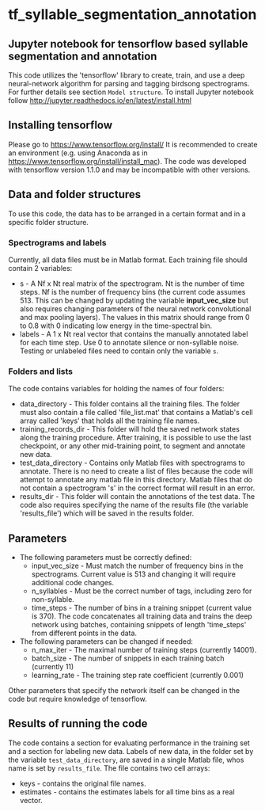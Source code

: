 # tf_syllable_segmentation_annotation
## Jupyter notebook for tensorflow based syllable segmentation and annotation
This code utilizes the 'tensorflow' library to create, train, and use a deep neural-network algorithm for parsing and tagging birdsong spectrograms. For further details see section `Model structure`.
To install Jupyter notebook follow http://jupyter.readthedocs.io/en/latest/install.html
## Installing tensorflow
Please go to https://www.tensorflow.org/install/
It is recommended to create an environment (e.g. using Anaconda as in https://www.tensorflow.org/install/install_mac). The code was developed with tensorflow version 1.1.0 and may be incompatible with other versions. 
## Data and folder structures
To use this code, the data has to be arranged in a certain format and in a specific folder structure.
### Spectrograms and labels
Currently, all data files must be in Matlab format. Each training file should contain 2 variables:
* s - A Nf x Nt real matrix of the spectrogram. Nt is the number of time steps. Nf is the number of frequency bins (the current code assumes 513. This can be changed by updating the variable __input_vec_size__ but also requires changing parameters of the neural network convolutional and max pooling layers). 
The values in this matrix should range from 0 to 0.8 with 0 indicating low energy in the time-spectral bin.
* labels - A 1 x Nt real vector that contains the manually annotated label for each time step. Use 0 to annotate silence or non-syllable noise.
Testing or unlabeled files need to contain only the variable `s`.
### Folders and lists
The code contains variables for holding the names of four folders:
* data_directory - This folder contains all the training files. The folder must also contain a file called 'file_list.mat' that contains a Matlab's cell array called 'keys' that holds all the training file names.
* training_records_dir - This folder will hold the saved network states along the training procedure. After training, it is possible to use the last checkpoint, or any other mid-training point, to segment and annotate new data.
* test_data_directory - Contains only Matlab files with spectrograms to annotate. There is no need to create a list of files because the code will attempt to annotate any matlab file in this directory. Matlab files that do not contain a spectrogram 's' in the correct format will result in an error.
* results_dir - This folder will contain the annotations of the test data.
The code also requires specifying the name of the results file (the variable 'results_file') which will be saved in the results folder.
## Parameters
* The following parameters must be correctly defined:
  * input_vec_size - Must match the number of frequency bins in the spectrograms. Current value is 513 and changing it will require additional code changes.
  * n_syllables - Must be the correct number of tags, including zero for non-syllable.
  * time_steps - The number of bins in a training snippet (current value is 370). The code concatenates all training data and trains the deep network using batches, containing snippets of length 'time_steps' from different points in the data.
* The following parameters can be changed if needed:
  * n_max_iter - The maximal number of training steps (currently 14001).
  * batch_size - The number of snippets in each training batch (currently 11)
  * learning_rate - The training step rate coefficient (currently 0.001)

Other parameters that specify the network itself can be changed in the code but require knowledge of tensorflow.
## Results of running the code
The code contains a section for evaluating performance in the training set and a section for labeling new data.
Labels of new data, in the folder set by the variable `test_data_directory`, are saved in a single Matlab file, whos name is set by `results_file`. The file contains two cell arrays:
* keys - contains the original file names.
* estimates - contains the estimates labels for all time bins as a real vector.
